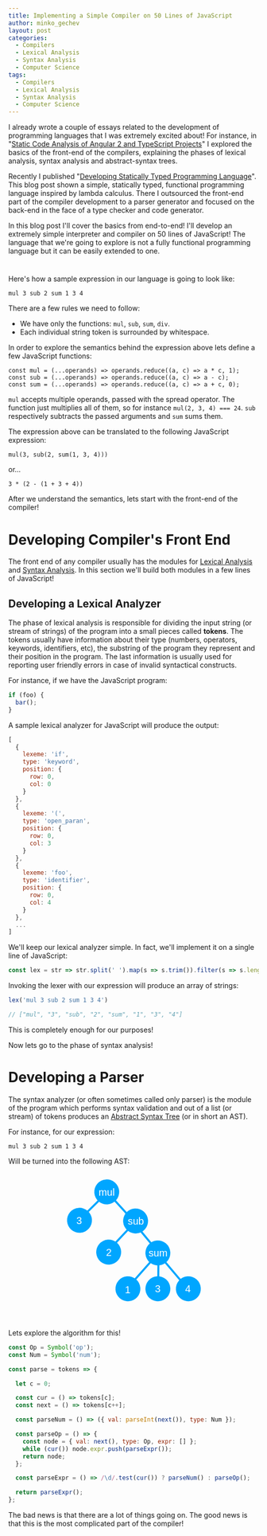 ```yaml
---
title: Implementing a Simple Compiler on 50 Lines of JavaScript
author: minko_gechev
layout: post
categories:
  - Compilers
  - Lexical Analysis
  - Syntax Analysis
  - Computer Science
tags:
  - Compilers
  - Lexical Analysis
  - Syntax Analysis
  - Computer Science
---
```


I already wrote a couple of essays related to the development of programming languages that I was extremely excited about! For instance, in "[Static Code Analysis of Angular 2 and TypeScript Projects](http://blog.mgechev.com/2016/02/29/static-code-analysis-angular-typescript/)" I explored the basics of the front-end of the compilers, explaining the phases of lexical analysis, syntax analysis and abstract-syntax trees.

Recently I published "[Developing Statically Typed Programming Language](http://blog.mgechev.com/2017/08/05/typed-lambda-calculus-create-type-checker-transpiler-compiler-javascript/)". This blog post shown a simple, statically typed, functional programming language inspired by lambda calculus. There I outsourced the front-end part of the compiler development to a parser generator and focused on the back-end in the face of a type checker and code generator.

In this blog post I'll cover the basics from end-to-end! I'll develop an extremely simple interpreter and compiler on 50 lines of JavaScript! The language that we're going to explore is not a fully functional programming language but it can be easily extended to one.

# 

Here's how a sample expression in our language is going to look like:

```
mul 3 sub 2 sum 1 3 4
```

There are a few rules we need to follow:

- We have only the functions: `mul`, `sub`, `sum`, `div`.
- Each individual string token is surrounded by whitespace.

In order to explore the semantics behind the expression above lets define a few JavaScript functions:

```
const mul = (...operands) => operands.reduce((a, c) => a * c, 1);
const sub = (...operands) => operands.reduce((a, c) => a - c);
const sum = (...operands) => operands.reduce((a, c) => a + c, 0);
```

`mul` accepts multiple operands, passed with the spread operator. The function just multiplies all of them, so for instance `mul(2, 3, 4) === 24`. `sub` respectively subtracts the passed arguments and `sum` sums them.

The expression above can be translated to the following JavaScript expression:

```
mul(3, sub(2, sum(1, 3, 4)))
```

or...

```
3 * (2 - (1 + 3 + 4))
```

After we understand the semantics, lets start with the front-end of the compiler!

# Developing Compiler's Front End

The front end of any compiler usually has the modules for [Lexical Analysis](https://en.wikibooks.org/wiki/Compiler_Construction/Lexical_analysis)<sup></sup> and [Syntax Analysis](https://en.wikibooks.org/wiki/Compiler_Construction/Syntax_Analysis)<sup></sup>. In this section we'll build both modules in a few lines of JavaScript!

## Developing a Lexical Analyzer

The phase of lexical analysis is responsible for dividing the input string (or stream of strings) of the program into a small pieces called **tokens**. The tokens usually have information about their type (numbers, operators, keywords, identifiers, etc), the substring of the program they represent and their position in the program. The last information is usually used for reporting user friendly errors in case of invalid syntactical constructs.

For instance, if we have the JavaScript program:

```javascript
if (foo) {
  bar();
}
```

A sample lexical analyzer for JavaScript will produce the output:

```javascript
[
  {
    lexeme: 'if',
    type: 'keyword',
    position: {
      row: 0,
      col: 0
    }
  },
  {
    lexeme: '(',
    type: 'open_paran',
    position: {
      row: 0,
      col: 3
    }
  },
  {
    lexeme: 'foo',
    type: 'identifier',
    position: {
      row: 0,
      col: 4
    }
  },
  ...
]
```

We'll keep our lexical analyzer simple. In fact, we'll implement it on a single line of JavaScript:

```javascript
const lex = str => str.split(' ').map(s => s.trim()).filter(s => s.length);
```

Invoking the lexer with our expression will produce an array of strings:

```javascript
lex('mul 3 sub 2 sum 1 3 4')

// ["mul", "3", "sub", "2", "sum", "1", "3", "4"]
```

This is completely enough for our purposes!

Now lets go to the phase of syntax analysis!

# Developing a Parser

The syntax analyzer (or often sometimes called only parser) is the module of the program which performs syntax validation and out of a list (or stream) of tokens produces an [Abstract Syntax Tree](https://en.wikibooks.org/wiki/Compiler_Construction/Case_Study_1B#Abstract_Syntax_Trees)<sup></sup> (or in short an AST).

For instance, for our expression:

```
mul 3 sub 2 sum 1 3 4
```

Will be turned into the following AST:

<div style="width: 300px; height: 300px; display: block; margin: auto;">
<?xml version="1.0" encoding="UTF-8"?>
<svg viewBox="103.21598815917969 62.472843170166016 298.3213806152344 272.5173645019531" xmlns="http://www.w3.org/2000/svg">
<line x1="145.18" x2="200.18" y1="156.34" y2="102.02" fill="#00a6ff" stroke="#00a6ff" stroke-width="4"/>
<line x1="307.71" x2="237.09" y1="217.82" y2="297.27" stroke="#00a6ff" stroke-width="4"/>
<line x1="200.86" x2="264.7" y1="103.38" y2="173.32" stroke="#00a6ff" stroke-width="4"/>
<line x1="237.24" x2="303.78" y1="144.12" y2="224.25" stroke="#00a6ff" stroke-width="4"/>
<line x1="301.89" x2="363.01" y1="225.61" y2="297.59" stroke="#00a6ff" stroke-width="4"/>
<line x1="302.42" x2="301.74" y1="225.61" y2="294.87" stroke="#00a6ff" stroke-width="4"/>
<line x1="202.6" x2="254.89" y1="218.14" y2="162.46" stroke="#00a6ff" stroke-width="4"/>
<ellipse transform="matrix(-.65294 .75741 -.75741 -.65294 462.37 -3.3372)" cx="251.63" cy="131.03" rx="24.96" ry="24.96" fill="#00a6ff">
<title>mul</title>
</ellipse>
<text x="182.53" y="109.517" fill="rgb(255, 255, 255)" font-family="sans-serif" font-size="20px" style="white-space:pre">mul</text>
<ellipse transform="matrix(-.65294 .75741 -.75741 -.65294 407.82 53.378)" cx="251.63" cy="131.03" rx="24.96" ry="24.96" fill="#00a6ff">
<title>mul</title>
</ellipse>
<text x="138.068" y="166.232" fill="rgb(255, 255, 255)" font-family="sans-serif" font-size="20px" style="white-space:pre">3</text>
<ellipse transform="matrix(-.65294 .75741 -.75741 -.65294 520.09 54.682)" cx="251.63" cy="131.03" rx="24.96" ry="24.96" fill="#00a6ff">
<title>mul</title>
</ellipse>
<ellipse transform="matrix(-.65294 .75741 -.75741 -.65294 466.24 116.92)" cx="251.63" cy="131.03" rx="24.96" ry="24.96" fill="#00a6ff">
<title>mul</title>
</ellipse>
<ellipse transform="matrix(-.65294 .75741 -.75741 -.65294 564.74 118.57)" cx="251.63" cy="131.03" rx="24.96" ry="24.96" fill="#00a6ff">
<title>mul</title>
</ellipse>
<ellipse transform="matrix(-.65294 .75741 -.75741 -.65294 504.74 190.17)" cx="251.63" cy="131.03" rx="24.96" ry="24.96" fill="#00a6ff">
<title>mul</title>
</ellipse>
<ellipse transform="matrix(.75741 .65294 -.65294 .75741 196.17 31.661)" cx="251.63" cy="131.03" rx="24.96" ry="24.96" fill="#00a6ff">
<title>mul</title>
</ellipse>
<ellipse transform="matrix(-.65294 .75741 -.75741 -.65294 625.74 190.17)" cx="251.63" cy="131.03" rx="24.96" ry="24.96" fill="#00a6ff">
<title>mul</title>
</ellipse>
<text x="241.03" y="166.787" fill="rgb(255, 255, 255)" font-family="sans-serif" font-size="20px" style="white-space:pre">sub</text>
<text x="197.403" y="229.687" fill="rgb(255, 255, 255)" font-family="sans-serif" font-size="20px" style="white-space:pre">2</text>
<text x="282.643" y="230.045" fill="rgb(255, 255, 255)" font-family="sans-serif" font-size="20px" style="white-space:pre">sum</text>
<text x="235.305" y="303.89" fill="rgb(255, 255, 255)" font-family="sans-serif" font-size="20px" style="white-space:pre">1</text>
<text x="295.359" y="302.173" fill="rgb(255, 255, 255)" font-family="sans-serif" font-size="20px" style="white-space:pre">3</text>
<text x="355.696" y="302.569" fill="rgb(255, 255, 255)" font-family="sans-serif" font-size="20px" style="white-space:pre">4</text>
</svg>
</div>

Lets explore the algorithm for this!

```javascript
const Op = Symbol('op');
const Num = Symbol('num');

const parse = tokens => {

  let c = 0;

  const cur = () => tokens[c];
  const next = () => tokens[c++];

  const parseNum = () => ({ val: parseInt(next()), type: Num });

  const parseOp = () => {
    const node = { val: next(), type: Op, expr: [] };
    while (cur()) node.expr.push(parseExpr());
    return node;
  };

  const parseExpr = () => /\d/.test(cur()) ? parseNum() : parseOp();

  return parseExpr();
};
```

The bad news is that there are a lot of things going on. The good news is that this is the most complicated part of the compiler!

#
